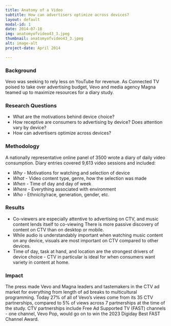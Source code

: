 ```yaml
---
title: Anatomy of a Video
subtitle: How can advertisers optimize across devices?
layout: default
modal-id: 1
date: 2014-07-18
img: anatomyofvideo43_3.jpeg
thumbnail: anatomyofvideo43_3.jpeg
alt: image-alt
project-date: April 2014

---
```


<h3>Background</h3>

<!-- ![image](img/portfolio/lady_gaga.jpeg) -->

Vevo was seeking to rely less on YouTube for revenue. As Connected TV poised to take over advertising budget, Vevo and media agency Magna teamed up to maximize resources for a diary study.

<h3>Research Questions</h3>

- What are the motivations behind device choice?
- How receptive are consumers to advertising by device? Does attention vary by device?
- How can advertisers optimize across devices?

<h3>Methodology</h3>

A nationally representative online panel of 3500 wrote a diary of daily video consumption. Diary entries covered 9,613 video sessions and included:
- *Why* - Motivations for watching and selection of device
- *What* - Video content type, genre, how the selection was made
- *When* - Time of day and day of week
- *Where* - Everything associated with environment
- *Who* - Ethnicity/race, generation, gender, etc.

<h3>Results</h3> 

- Co-viewers are especially attentive to advertising on CTV, and music content lends itself to co-viewing
There is more passive discovery of content on CTV than on desktop or mobile.
- While audio is understandably important when watching music content on any device, visuals are most important on CTV compared to other devices.
- Time of day, task at hand, and location are the strongest drivers of device choice - CTV in particular is ideal for when consumers want variety in content at home.

<h3>Impact</h3>

The press made Vevo and Magna leaders and tastemakers in the CTV ad market for everything from length of ad breaks to multicultural programming. 
Today 27% of all of Vevo’s views come from its 35 CTV partnerships, compared to 5% of views across 7 partnerships at the time of the study.
CTV partnerships include Free Ad Supported TV (FAST) channels - one channel, Vevo Pop, would go on to win the 2023 Digiday Best FAST Channel Award.

